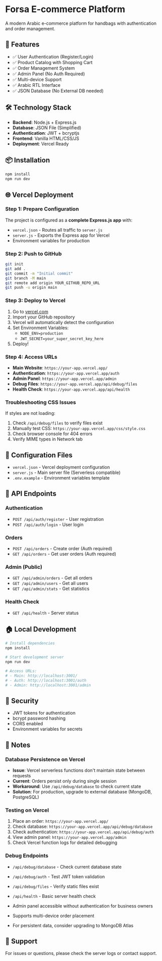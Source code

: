 # Forsa E-commerce Platform

A modern Arabic e-commerce platform for handbags with authentication and order management.

## 🚀 Features

- ✅ User Authentication (Register/Login)
- ✅ Product Catalog with Shopping Cart
- ✅ Order Management System
- ✅ Admin Panel (No Auth Required)
- ✅ Multi-device Support
- ✅ Arabic RTL Interface
- ✅ JSON Database (No External DB needed)

## 🛠️ Technology Stack

- **Backend**: Node.js + Express.js
- **Database**: JSON File (Simplified)
- **Authentication**: JWT + bcryptjs
- **Frontend**: Vanilla HTML/CSS/JS
- **Deployment**: Vercel Ready

## 📦 Installation

```bash
npm install
npm run dev
```

## 🌐 Vercel Deployment

### Step 1: Prepare Configuration
The project is configured as a **complete Express.js app** with:
- `vercel.json` - Routes all traffic to `server.js`
- `server.js` - Exports the Express app for Vercel
- Environment variables for production

### Step 2: Push to GitHub
```bash
git init
git add .
git commit -m "Initial commit"
git branch -M main
git remote add origin YOUR_GITHUB_REPO_URL
git push -u origin main
```

### Step 3: Deploy to Vercel
1. Go to [vercel.com](https://vercel.com)
2. Import your GitHub repository
3. Vercel will automatically detect the configuration
4. Set Environment Variables:
   - `NODE_ENV=production`
   - `JWT_SECRET=your_super_secret_key_here`
5. Deploy!

### Step 4: Access URLs
- **Main Website**: `https://your-app.vercel.app/`
- **Authentication**: `https://your-app.vercel.app/auth`
- **Admin Panel**: `https://your-app.vercel.app/admin`
- **Debug Files**: `https://your-app.vercel.app/api/debug/files`
- **Health Check**: `https://your-app.vercel.app/api/health`

### Troubleshooting CSS Issues
If styles are not loading:
1. Check `/api/debug/files` to verify files exist
2. Manually test CSS: `https://your-app.vercel.app/css/style.css`
3. Check browser console for 404 errors
4. Verify MIME types in Network tab

## 🔧 Configuration Files

- `vercel.json` - Vercel deployment configuration
- `server.js` - Main server file (Serverless compatible)
- `.env.example` - Environment variables template

## 📱 API Endpoints

### Authentication
- `POST /api/auth/register` - User registration
- `POST /api/auth/login` - User login

### Orders
- `POST /api/orders` - Create order (Auth required)
- `GET /api/orders` - Get user orders (Auth required)

### Admin (Public)
- `GET /api/admin/orders` - Get all orders
- `GET /api/admin/users` - Get all users
- `GET /api/admin/stats` - Get statistics

### Health Check
- `GET /api/health` - Server status

## 🏠 Local Development

```bash
# Install dependencies
npm install

# Start development server
npm run dev

# Access URLs:
# - Main: http://localhost:3001/
# - Auth: http://localhost:3001/auth
# - Admin: http://localhost:3001/admin
```

## 🔐 Security

- JWT tokens for authentication
- bcrypt password hashing
- CORS enabled
- Environment variables for secrets

## 📝 Notes

### Database Persistence on Vercel
- **Issue**: Vercel serverless functions don't maintain state between requests
- **Current**: Orders persist only during single session
- **Workaround**: Use `/api/debug/database` to check current state
- **Solution**: For production, upgrade to external database (MongoDB, PostgreSQL)

### Testing on Vercel
1. Place an order: `https://your-app.vercel.app/`
2. Check database: `https://your-app.vercel.app/api/debug/database`
3. Check authentication: `https://your-app.vercel.app/api/debug/auth`
4. View admin panel: `https://your-app.vercel.app/admin`
5. Check Vercel function logs for detailed debugging

### Debug Endpoints
- `/api/debug/database` - Check current database state
- `/api/debug/auth` - Test JWT token validation
- `/api/debug/files` - Verify static files exist
- `/api/health` - Basic server health check

- Admin panel accessible without authentication for business owners
- Supports multi-device order placement
- For persistent data, consider upgrading to MongoDB Atlas

## 🤝 Support

For issues or questions, please check the server logs or contact support.
